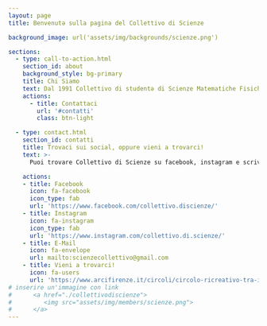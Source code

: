 ```yaml
---
layout: page
title: Benvenutə sulla pagina del Collettivo di Scienze

background_image: url('assets/img/backgrounds/scienze.png')

sections:
  - type: call-to-action.html
    section_id: about
    background_style: bg-primary
    title: Chi Siamo
    text: Dal 1991 Collettivo di studentə di Scienze Matematiche Fisiche e Naturali dell'università di Firenze. Il Collettivo di Scienze significa innanzitutto un gruppo di pari, universitarə e allo stesso tempo cittadinə, che hanno deciso di riunirsi riconoscendosi in valori condivisi e con l'interesse di confrontarsi e formarsi assieme nel proprio contesto culturale e politico. Fra i nostri valori fondamentali ci sono antifascismo, laicità, equità sociale, giustizia climatica. -Controguida 2020
    actions:
      - title: Contattaci
        url: '#contatti'
        class: btn-light

  - type: contact.html
    section_id: contatti
    title: Trovaci sui social, oppure vieni a trovarci!
    text: >-
      Puoi trovare Collettivo di Scienze su facebook, instagram e scriverci per email, oppure tutti i martedì alle 17:30 in riunione online (scrivici per sapere come collegarti!). Appena sarà possibile torneremo al circolo ARCI in Via delle Porte Nuove e gradualmente nei nostri spazi universitari!

    actions:
    - title: Facebook
      icon: fa-facebook
      icon_type: fab
      url: 'https://www.facebook.com/collettivo.discienze/'
    - title: Instagram
      icon: fa-instagram
      icon_type: fab
      url: 'https://www.instagram.com/collettivo.di.scienze/'
    - title: E-Mail
      icon: fa-envelope
      url: mailto:scienzecollettivo@gmail.com
    - title: Vieni a trovarci!
      icon: fa-users
      url: 'https://www.arcifirenze.it/circoli/circolo-ricreativo-tra-i-lavoratori-di-porta-al-prato/'
# inserire un'immagine con link
#      <a href="./collettivodiscienze">
#         <img src="assets/img/members/scienze.png">
#      </a>
---
```

